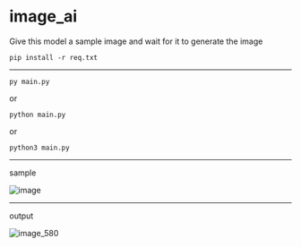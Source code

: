 # image_ai
Give this model a sample image and wait for it to generate the image

```
pip install -r req.txt
```
______________________________________
```
py main.py
```
or
```
python main.py
```
or
```
python3 main.py
```
______________________________________

sample





![image](https://github.com/user-attachments/assets/522be070-41dc-431d-bda2-567df2198d00)
______________________________________

output





![image_580](https://github.com/user-attachments/assets/9a56a3cf-558b-46c1-8603-76d0079f7f40)
